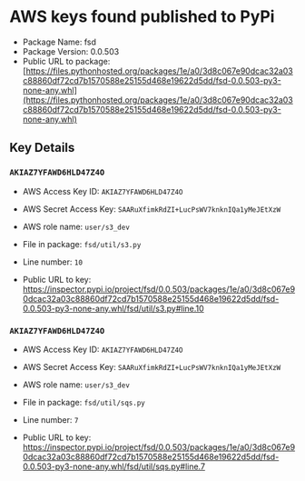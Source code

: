# AWS keys found published to PyPi

* Package Name: fsd
* Package Version: 0.0.503
* Public URL to package: [https://files.pythonhosted.org/packages/1e/a0/3d8c067e90dcac32a03c88860df72cd7b1570588e25155d468e19622d5dd/fsd-0.0.503-py3-none-any.whl](https://files.pythonhosted.org/packages/1e/a0/3d8c067e90dcac32a03c88860df72cd7b1570588e25155d468e19622d5dd/fsd-0.0.503-py3-none-any.whl)

## Key Details

### `AKIAZ7YFAWD6HLD47Z4O`

* AWS Access Key ID: `AKIAZ7YFAWD6HLD47Z4O`
* AWS Secret Access Key: `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` 
* AWS role name: `user/s3_dev`
* File in package: `fsd/util/s3.py`
* Line number: `10`

* Public URL to key: https://inspector.pypi.io/project/fsd/0.0.503/packages/1e/a0/3d8c067e90dcac32a03c88860df72cd7b1570588e25155d468e19622d5dd/fsd-0.0.503-py3-none-any.whl/fsd/util/s3.py#line.10



### `AKIAZ7YFAWD6HLD47Z4O`

* AWS Access Key ID: `AKIAZ7YFAWD6HLD47Z4O`
* AWS Secret Access Key: `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` 
* AWS role name: `user/s3_dev`
* File in package: `fsd/util/sqs.py`
* Line number: `7`

* Public URL to key: https://inspector.pypi.io/project/fsd/0.0.503/packages/1e/a0/3d8c067e90dcac32a03c88860df72cd7b1570588e25155d468e19622d5dd/fsd-0.0.503-py3-none-any.whl/fsd/util/sqs.py#line.7



